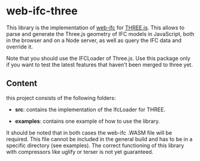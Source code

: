 # web-ifc-three

This library is the implementation of [web-ifc](https://github.com/tomvandig/web-ifc) for [THREE.js](https://github.com/mrdoob/three.js/). This allows to parse and generate the Three.js geometry of IFC models in JavaScript, both in the browser and on a Node server, as well as query the IFC data and override it. 

Note that you should use the IFCLoader of Three.js. Use this package only if you want to test the latest features that haven't been merged to three yet.

## Content

this project consists of the following folders:

- **src**: contains the implementation of the IfcLoader for THREE.

- **examples**: contains one example of how to use the library.

It should be noted that in both cases the web-ifc .WASM file will be required. This file cannot be included in the general build and has to be in a specific directory (see examples). The correct functioning of this library with compressors like uglify or terser is not yet guaranteed.
